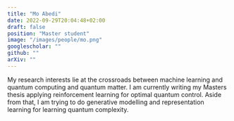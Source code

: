 ```yaml
---
title: "Mo Abedi"
date: 2022-09-29T20:04:48+02:00
draft: false
position: "Master student"
image: "/images/people/mo.png"
googlescholar: ""
github: ""
arXiv: ""
---
```


My research interests lie at the crossroads between machine learning and quantum computing and quantum matter. I am currently writing my Masters thesis applying reinforcement learning for optimal quantum control. Aside from that, I am trying to do generative modelling and representation learning for learning quantum complexity.